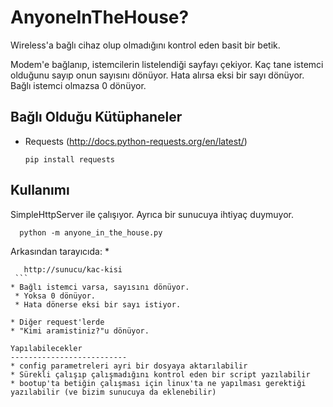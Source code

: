 AnyoneInTheHouse?
================

Wireless'a bağlı cihaz olup olmadığını kontrol eden basit bir betik.

Modem'e bağlanıp, istemcilerin listelendiği sayfayı çekiyor. Kaç tane istemci olduğunu sayıp onun sayısını dönüyor. Hata alırsa eksi bir sayı dönüyor. Bağlı istemci olmazsa 0 dönüyor. 

Bağlı Olduğu Kütüphaneler
--------------------------
* Requests (http://docs.python-requests.org/en/latest/)
   
   ```
   pip install requests
   ```
   
Kullanımı
--------------------------
 SimpleHttpServer ile çalışıyor. Ayrıca bir sunucuya ihtiyaç duymuyor.
  
      python -m anyone_in_the_house.py
      
 
Arkasından tarayıcıda: 
 * 
   ```
      http://sunucu/kac-kisi
    ```
   * Bağlı istemci varsa, sayısını dönüyor.
 	* Yoksa 0 dönüyor.
 	* Hata dönerse eksi bir sayı istiyor.

 * Diğer request'lerde 
   * "Kimi aramistiniz?"u dönüyor.
  
 Yapılabilecekler
--------------------------
 * config parametreleri ayri bir dosyaya aktarılabilir
 * Sürekli çalışıp çalışmadığını kontrol eden bir script yazılabilir 
 * bootup'ta betiğin çalışması için linux'ta ne yapılması gerektiği yazılabilir (ve bizim sunucuya da eklenebilir)
   
 
 

 


